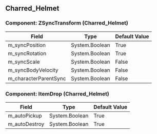 ## Charred_Helmet

### Component: ZSyncTransform (Charred_Helmet)

|Field|Type|Default Value|
|-----|----|-------------|
|m_syncPosition|System.Boolean|True|
|m_syncRotation|System.Boolean|True|
|m_syncScale|System.Boolean|False|
|m_syncBodyVelocity|System.Boolean|False|
|m_characterParentSync|System.Boolean|False|

### Component: ItemDrop (Charred_Helmet)

|Field|Type|Default Value|
|-----|----|-------------|
|m_autoPickup|System.Boolean|True|
|m_autoDestroy|System.Boolean|True|

